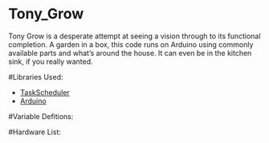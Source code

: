 # Tony_Grow
Tony Grow is a desperate attempt at seeing a vision through to its functional completion. A garden in a box, this code runs on Arduino using commonly available parts and what’s around the house. It can even be in the kitchen sink, if you really wanted.


#Libraries Used:
* [TaskScheduler](https://www.arduino.cc/reference/en/libraries/taskscheduler/)
* [Arduino](https://docs.arduino.cc/?_gl=1*1jn7xbh*_ga*MTM3MDA5MzcyLjE2NjA0MjIxODQ.*_ga_NEXN8H46L5*MTY2MDQyMjE4My4xLjEuMTY2MDQyMjI5Ny4zNA..)


#Variable Defitions:

#Hardware List:

